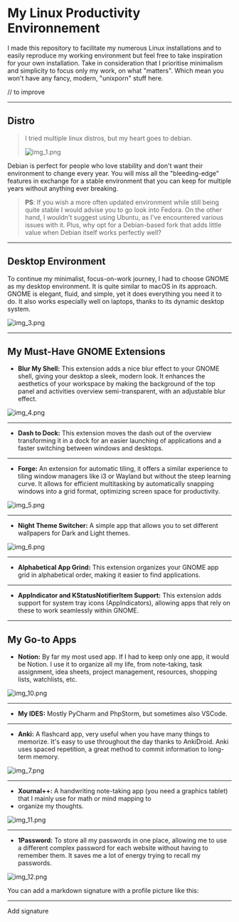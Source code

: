 # My Linux Productivity Environnement

I made this repository to facilitate my numerous Linux installations and to easily reproduce my working environment 
but feel free to take inspiration for your own installation. Take in consideration that I prioritise 
minimalism and simplicity to focus only my work, on what "matters". Which mean you won't have any fancy, modern,
"unixporn" stuff here.

// to improve

---

## Distro

> I tried multiple linux distros, but my heart goes to debian.
> 
> ![img_1.png](debian.jpg)

Debian is perfect for people who love stability and don't want their environment to change every year. You will miss all 
the "bleeding-edge" features in exchange for a stable environment that you can keep for multiple years without anything
ever breaking.

>**PS**: If you wish a more often updated environment while still being quite stable I would advise you to go look into 
Fedora. On the other hand, I wouldn't suggest using Ubuntu, as I've encountered various issues with it. Plus, why opt 
for a Debian-based fork that adds little value when Debian itself works perfectly well?
> 
---

## Desktop Environment

To continue my minimalist, focus-on-work journey, I had to choose GNOME as my desktop environment. It is quite similar 
to macOS in its approach. GNOME is elegant, fluid, and simple, yet it does everything you need it to do. It also works 
especially well on laptops, thanks to its dynamic desktop system.

![img_3.png](img_3.png)

---

## My Must-Have GNOME Extensions

- **Blur My Shell:** This extension adds a nice blur effect to your GNOME shell, giving your desktop a sleek, modern look. 
It enhances the aesthetics of your workspace by making the background of the top panel and activities overview 
semi-transparent, with an adjustable blur effect.

![img_4.png](img_4.png)

---

- **Dash to Dock:** This extension moves the dash out of the overview transforming it in a dock for an easier launching 
of applications and a faster switching between windows and desktops.
---


- **Forge:** An extension for automatic tiling, it offers a similar experience to tiling window managers like i3 or 
Wayland but without the steep learning curve. It allows for efficient multitasking by automatically snapping windows 
into a grid format, optimizing screen space for productivity.

![img_5.png](img_5.png)

---

- **Night Theme Switcher:** A simple app that allows you to set different wallpapers for Dark and Light themes.

![img_6.png](img_6.png)

---

- **Alphabetical App Grind:** This extension organizes your GNOME app grid in alphabetical order, making it easier to 
find applications.

---

- **AppIndicator and KStatusNotifierItem Support:** This extension adds support for system tray icons (AppIndicators), allowing apps that rely on these to work seamlessly within GNOME.

---

## My Go-to Apps

- **Notion:** By far my most used app. If I had to keep only one app, it would be Notion. I use it to organize all my 
life, from note-taking, task assignment, idea sheets, project management, resources, shopping lists, watchlists, etc.

![img_10.png](img_10.png)

---

- **My IDES:** Mostly PyCharm and PhpStorm, but sometimes also VSCode.

---

- **Anki:** A flashcard app, very useful when you have many things to memorize. It's easy to use throughout the day 
thanks to AnkiDroid. Anki uses spaced repetition, a great method to commit information to long-term memory.

![img_7.png](img_7.png)

---

- **Xournal++:** A handwriting note-taking app (you need a graphics tablet) that I mainly use for math or mind mapping to
- organize my thoughts.

![img_11.png](img_11.png)

---

- **1Password:** To store all my passwords in one place, allowing me to use a different complex password for each 
website without having to remember them. It saves me a lot of energy trying to recall my passwords.

![img_12.png](img_12.png)

You can add a markdown signature with a profile picture like this:

---
Add signature
